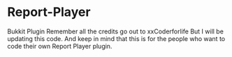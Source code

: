 # Report-Player
Bukkit Plugin
Remember all the credits go out to xxCoderforlife But I will be updating this code.
And keep in mind that this is for the people who want to code their own Report Player plugin.
